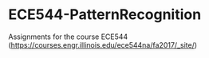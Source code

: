 # ECE544-PatternRecognition
Assignments for the course ECE544 (https://courses.engr.illinois.edu/ece544na/fa2017/_site/)
